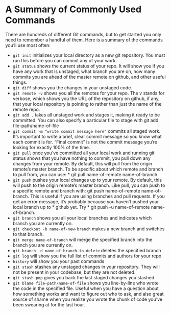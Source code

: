 # A Summary of Commonly Used Commands
There are hundreds of different Git commands, but to get started you only need to remember a handful of them. Here is a summary of the commands you’ll use most often:

* `git init` initializes your local directory as a new git repository. You must run this before you can commit any of your work.
* `git status` shows the current status of your repo. It will show you if you have any work that is unstaged, what branch you are on, how many commits you are ahead of the master remote on github, and other useful things.
* `git diff` shows you the changes in your unstaged code.
* `git remote -v` shows you all the remotes for your repo. The v stands for verbose, which shows you the URL of the repository on github, if any, that your local repository is pointing to rather than just the name of the remote repo.
* `git add .` takes all unstaged work and stages it, making it ready to be committed. You can also specify a particular file to stage with git add file-path/name-of-file
* `git commit -m "write commit message here"` commits all staged work. It’s important to write a brief, clear commit message so you know what each commit is for. “Final commit” is not the commit message you’re looking for exactly 100% of the time.
* `git pull` once you’ve committed all your local work and running git status shows that you have nothing to commit, you pull down any changes from your remote. By default, this will pull from the origin remote’s master branch. To be specific about which remote and branch to pull from, you can use: * git pull name-of-remote name-of-branch
* `git push` pushes your local changes up to your remote. By default, this will push to the origin remote’s master branch. Like pull, you can push to a specific remote and branch with: git push name-of-remote name-of-branch. This is useful if you are using branches and pull requests. If you get an error message, it’s probably because you haven’t pushed your local branch up to * github yet. Try * git push -u name-of-remote name-of-branch.
* `git branch` shows you all your local branches and indicates which branch you are currently on.
* `git checkout -b name-of-new-branch` makes a new branch and switches to that branch.
* `git merge name-of-branch` will merge the specified branch into the branch you are currently on.
* `git branch -d name-of-branch-to-delete` deletes the specified branch
* `git log` will show you the full list of commits and authors for your repo 
* `history` will show you your past commands
* `git stash` stashes any unstaged changes in your repository. They will not be present in your codebase, but they are not deleted.
* `git stash pop` gives you back the last staged changes you stashed
* `git blame file-path/name-of-file` shows you line-by-line who wrote the code in the specified file. Useful when you have a question about how something works and want to figure out who to ask, and also great source of shame when you realize you wrote the chunk of code you’ve been swearing at for the last hour.
